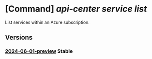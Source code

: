 # [Command] _api-center service list_

List services within an Azure subscription.

## Versions

### [2024-06-01-preview](/Resources/mgmt-plane/L3N1YnNjcmlwdGlvbnMve30vcHJvdmlkZXJzL21pY3Jvc29mdC5hcGljZW50ZXIvc2VydmljZXM=/2024-06-01-preview.xml) **Stable**

<!-- mgmt-plane /subscriptions/{}/providers/microsoft.apicenter/services 2024-06-01-preview -->
<!-- mgmt-plane /subscriptions/{}/resourcegroups/{}/providers/microsoft.apicenter/services 2024-06-01-preview -->
